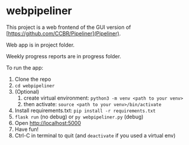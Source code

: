 # webpipeliner

This project is a web frontend of the GUI version of [https://github.com/CCBR/Pipeliner](Pipeliner).

Web app is in project folder.

Weekly progress reports are in progress folder.

To run the app:
1. Clone the repo
2. `cd webpipeliner`
3. (Optional)
    1. create virtual environment: `python3 -m venv <path to your venv>`
    2. then activate: `source <path to your venv>/bin/activate`
3. Install requirements.txt: `pip install -r requirements.txt`
4. `flask run` (no debug) or `py webpipeliner.py` (debug)
5. Open [http://localhost:5000](http://localhost:5000)
6. Have fun!
7. Ctrl-C in terminal to quit (and `deactivate` if you used a virtual env)
